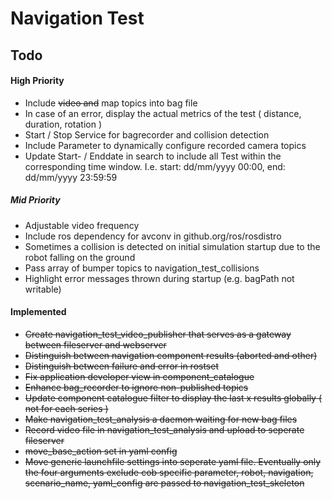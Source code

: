 Navigation Test
===============

## Todo

#### High Priority
- Include ~~video and~~ map topics into bag file
- In case of an error, display the actual metrics of the test ( distance, duration, rotation )
- Start / Stop Service for bagrecorder and collision detection
- Include Parameter to dynamically configure recorded camera topics
- Update Start- / Enddate in search to include all Test within the corresponding time window. I.e. start: dd/mm/yyyy 00:00, end: dd/mm/yyyy 23:59:59

##### Mid Priority
- Adjustable video frequency
- Include ros dependency for avconv in github.org/ros/rosdistro
- Sometimes a collision is detected on initial simulation startup due to the robot falling on the ground
- Pass array of bumper topics to navigation_test_collisions
- Highlight error messages thrown during startup (e.g. bagPath not writable)

#### Implemented
- ~~Create navigation_test_video_publisher that serves as a gateway between fileserver and webserver~~
- ~~Distinguish between navigation component results (aborted and other)~~
- ~~Distinguish between failure and error in rostset~~
- ~~Fix application developer view in component_catalogue~~
- ~~Enhance bag_recorder to ignore non-published topics~~
- ~~Update component catalogue filter to display the last x results globally ( not for each series )~~
- ~~Make navigation_test_analysis a daemon waiting for new bag files~~
- ~~Record video file in navigation_test_analysis and upload to seperate fileserver~~
- ~~move_base_action set in yaml config~~
- ~~Move generic launchfile settings into seperate yaml file.
  Eventually only the four arguments exclude cob specific parameter, robot, navigation, scenario_name, yaml_config are passed to navigation_test_skeleton~~
